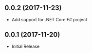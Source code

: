 ## 0.0.2 (2017-11-23)
* Add support for .NET Core F# project

## 0.0.1 (2017-11-20)
* Initial Release